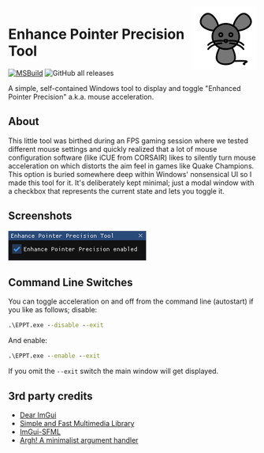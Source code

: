 <img src="assets/mouse.png" align="right" />

# Enhance Pointer Precision Tool

[![MSBuild](https://github.com/nefarius/EPPT/actions/workflows/msbuild.yml/badge.svg)](https://github.com/nefarius/EPPT/actions/workflows/msbuild.yml) ![GitHub all releases](https://img.shields.io/github/downloads/nefarius/EPPT/total)

A simple, self-contained Windows tool to display and toggle "Enhanced Pointer Precision" a.k.a. mouse acceleration.

## About

This little tool was birthed during an FPS gaming session where we tested different mouse settings and quickly realized that a lot of mouse configuration software (like iCUE from CORSAIR) likes to silently turn mouse acceleration on which distorts the aim feel in games like Quake Champions. This option is buried somewhere deep within Windows' nonsensical UI so I made this tool for it. It's deliberately kept minimal; just a modal window with a checkbox that represents the current state and lets you toggle it.

## Screenshots

![EPPT_ohWuHUA6P8.png](assets/EPPT_ohWuHUA6P8.png)

## Command Line Switches

You can toggle acceleration on and off from the command line (autostart) if you like as follows; disable:

```cmd
.\EPPT.exe --disable --exit
```

And enable:

```cmd
.\EPPT.exe --enable --exit
```

If you omit the `--exit` switch the main window will get displayed.

## 3rd party credits

- [Dear ImGui](https://github.com/ocornut/imgui)
- [Simple and Fast Multimedia Library](https://www.sfml-dev.org/)
- [ImGui-SFML](https://github.com/SFML/imgui-sfml)
- [Argh! A minimalist argument handler](https://github.com/adishavit/argh)
